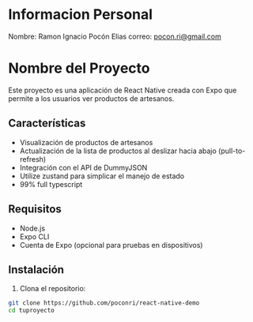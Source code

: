 # Informacion Personal
Nombre: Ramon Ignacio Pocón Elias
correo: pocon.ri@gmail.com


# Nombre del Proyecto

Este proyecto es una aplicación de React Native creada con Expo que permite a los usuarios ver productos de artesanos.

## Características

- Visualización de productos de artesanos
- Actualización de la lista de productos al deslizar hacia abajo (pull-to-refresh)
- Integración con el API de DummyJSON
- Utilize zustand para simplicar el manejo de estado
- 99% full typescript

## Requisitos

- Node.js
- Expo CLI
- Cuenta de Expo (opcional para pruebas en dispositivos)

## Instalación

1. Clona el repositorio:

```bash
git clone https://github.com/poconri/react-native-demo
cd tuproyecto